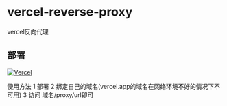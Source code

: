 # vercel-reverse-proxy
vercel反向代理

## 部署
[![Vercel](https://vercel.com/button)](https://vercel.com/import/project?template=https://github.com/gaboolic/vercel-reverse-proxy)


使用方法
1 部署
2 绑定自己的域名(vercel.app的域名在网络环境不好的情况下不可用)
3 访问 域名/proxy/url即可
